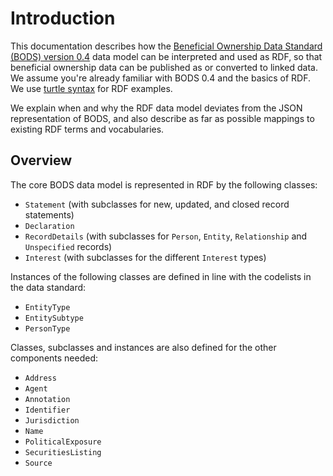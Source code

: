 # Introduction

This documentation describes how the [Beneficial Ownership Data Standard (BODS) version 0.4](https://standard.openownership.org/en/0.4.0/) data model can be interpreted and used as RDF, so that beneficial ownership data can be published as or converted to linked data. We assume you're already familiar with BODS 0.4 and the basics of RDF. We use [turtle syntax](https://www.w3.org/TR/turtle/) for RDF examples.

We explain when and why the RDF data model deviates from the JSON representation of BODS, and also describe as far as possible mappings to existing RDF terms and vocabularies. 

## Overview

The core BODS data model is represented in RDF by the following classes:

* `Statement` (with subclasses for new, updated, and closed record statements)
* `Declaration`
* `RecordDetails` (with subclasses for `Person`, `Entity`, `Relationship` and `Unspecified` records)
* `Interest` (with subclasses for the different `Interest` types)

Instances of the following classes are defined in line with the codelists in the data standard:

* `EntityType`
* `EntitySubtype`
* `PersonType`

Classes, subclasses and instances are also defined for the other components needed:

* `Address`
* `Agent`
* `Annotation`
* `Identifier`
* `Jurisdiction`
* `Name`
* `PoliticalExposure`
* `SecuritiesListing`
* `Source`
